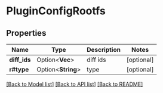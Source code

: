 # PluginConfigRootfs

## Properties

Name | Type | Description | Notes
------------ | ------------- | ------------- | -------------
**diff_ids** | Option<**Vec<String>**> | diff ids | [optional]
**r#type** | Option<**String**> | type | [optional]

[[Back to Model list]](../README.md#documentation-for-models) [[Back to API list]](../README.md#documentation-for-api-endpoints) [[Back to README]](../README.md)


